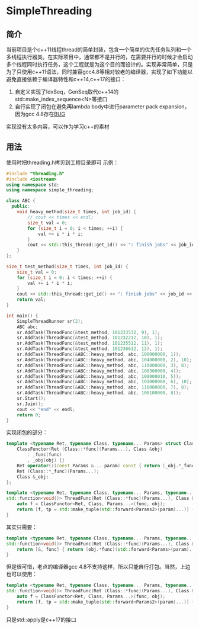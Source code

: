 # SimpleThreading
## 简介
当前项目是个c++11线程thread的简单封装，包含一个简单的优先任务队列和一个多线程执行器类。在实际项目中，通常都不是并行的，在需要并行的时候才会启动多个线程同时执行任务，这个工程就是为这个目的而设计的。实现非常简单，只是为了只使用c++11语法，同时兼容gcc4.8等相对较老的编译器，实现了如下功能以避免直接依赖于编译器特性和c++14,c++17的接口：
1. 自定义实现了IdxSeq，GenSeq取代c++14的std::make_index_sequence\<N>等接口
2. 自行实现了闭包在避免再lambda body中进行parameter pack expansion，因为gcc 4.8存在[BUG][1]

实现没有太多内容，可以作为学习c++的素材
## 用法
使用时把threading.h拷贝到工程目录即可
示例：
```c++
#include "threading.h"
#include <iostream>
using namespace std;
using namespace simple_threading;

class ABC {
  public:
    void heavy_method(size_t times, int job_id) {
        // cout << times << endl;
        size_t val = 0;
        for (size_t i = 0; i < times; ++i) {
            val += i * i * i;
        }
        cout << std::this_thread::get_id() << ": finish jobs" << job_id << " and val is:" << val << endl;
    }
};

size_t test_method(size_t times, int job_id) {
    size_t val = 0;
    for (size_t i = 0; i < times; ++i) {
        val += i * i * i;
    }
    cout << std::this_thread::get_id() << ": finish jobs" << job_id << " and val is:" << val << endl;
    return val;
}

int main() {
    SimpleThreadRunner sr(2);
    ABC abc;
    sr.AddTask(ThreadFunc(&test_method, 101233532, 9), 1);
    sr.AddTask(ThreadFunc(&test_method, 101232212, 10), 1);
    sr.AddTask(ThreadFunc(&test_method, 101235512, 11), 1);
    sr.AddTask(ThreadFunc(&test_method, 101236612, 12), 1);
    sr.AddTask(ThreadFunc(&ABC::heavy_method, abc, 100000000, 1));
    sr.AddTask(ThreadFunc(&ABC::heavy_method, abc, 104000000, 2), 10);
    sr.AddTask(ThreadFunc(&ABC::heavy_method, abc, 110000000, 3), 8);
    sr.AddTask(ThreadFunc(&ABC::heavy_method, abc, 100300000, 4));
    sr.AddTask(ThreadFunc(&ABC::heavy_method, abc, 100000010, 5));
    sr.AddTask(ThreadFunc(&ABC::heavy_method, abc, 101000000, 6), 10);
    sr.AddTask(ThreadFunc(&ABC::heavy_method, abc, 110000000, 7), 8);
    sr.AddTask(ThreadFunc(&ABC::heavy_method, abc, 100100000, 8));
    sr.Start();
    sr.Join();
    cout << "end" << endl;
    return 0;
}
```
实现闭包的部分：
```c++
template <typename Ret, typename Class, typename... Params> struct ClassFunctor {
    ClassFunctor(Ret (Class::*func)(Params...), Class &obj)
        : _func(func)
        , _obj(obj) {}
    Ret operator()(const Params &... param) const { return (_obj.*_func)(param...); }
    Ret (Class::*_func)(Params...);
    Class &_obj;
};

template <typename Ret, typename Class, typename... Params, typename... Params2>
std::function<void()> ThreadFunc(Ret (Class::*func)(Params...), Class &obj, Params2 &&... param) {
    auto f = ClassFunctor<Ret, Class, Params...>(func, obj);
    return [f, tp = std::make_tuple(std::forward<Params2>(param)...)] { ApplyThreadFunc(f, tp); };
}
```
其实只需要：
```c++
template <typename Ret, typename Class, typename... Params, typename... Params2>
std::function<void()> ThreadFunc(Ret (Class::*func)(Params...), Class &obj, Params2 &&... param) {
    return [&, func] { return (obj.*func)(std::forward<Params>(param)...) };
}
```
但是很可惜，老点的编译器gcc 4.8不支持这样，所以只能自行打包。当然，上边也可以使用：
```c++
template <typename Ret, typename Class, typename... Params, typename... Params2>
std::function<void()> ThreadFunc(Ret (Class::*func)(Params...), Class &obj, Params2 &&... param) {
    auto f = ClassFunctor<Ret, Class, Params...>(func, obj);
    return [f, tp = std::make_tuple(std::forward<Params2>(param)...)] { std::apply(f, tp); };
}
```
只是std::apply是c++17的接口

[1]: https://gcc.gnu.org/bugzilla/show_bug.cgi?id=55914
